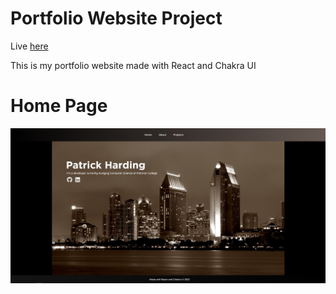 # Portfolio Website Project
Live [here](https://patoro7247.github.io)

This is my portfolio website made with React and Chakra UI

# Home Page
![Screenshot](updatedHome.jpg)
